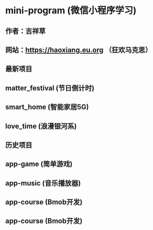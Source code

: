 # mini-program (微信小程序学习)

## 作者：吉祥草

## 网站：https://haoxiang.eu.org （狂欢马克思）

## 最新项目

## matter_festival (节日倒计时)

## smart_home (智能家居5G)

## love_time (浪漫银河系)

## 历史项目

## app-game (简单游戏)

## app-music (音乐播放器)

## app-course (Bmob开发)

## app-course (Bmob开发)


